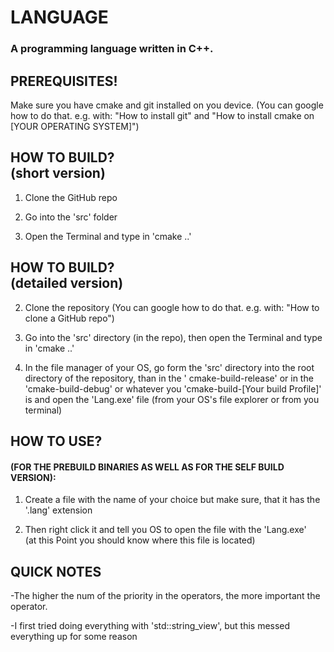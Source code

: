 # LANGUAGE

### A programming language written in C++.

## PREREQUISITES!

Make sure you have cmake and git installed on you device. (You can google how to do that. e.g. with: "How to install
git" and "How to install cmake on [YOUR OPERATING SYSTEM]")

## HOW TO BUILD?<br>(short version)

1. Clone the GitHub repo

2. Go into the 'src' folder

3. Open the Terminal and type in 'cmake ..'

## HOW TO BUILD?<br>(detailed version)

2. Clone the repository (You can google how to do that. e.g. with: "How to clone a GitHub repo")

3. Go into the 'src' directory (in the repo), then open the Terminal and type in 'cmake ..'

4. In the file manager of your OS, go form the 'src' directory into the root directory of the repository, than in the '
   cmake-build-release' or in the 'cmake-build-debug' or whatever you 'cmake-build-[Your build Profile]' is and open
   the 'Lang.exe' file (from your OS's file explorer or from you terminal)

## HOW TO USE?

#### (FOR THE PREBUILD BINARIES AS WELL AS FOR THE SELF BUILD VERSION):

1. Create a file with the name of your choice but make sure, that it has the '.lang' extension

2. Then right click it and tell you OS to open the file with the 'Lang.exe'<br> (at this Point you should know where
   this file is located)

## QUICK NOTES

-The higher the num of the priority in the operators, the more important the operator.

-I first tried doing everything with 'std::string_view', but this messed everything up for some reason